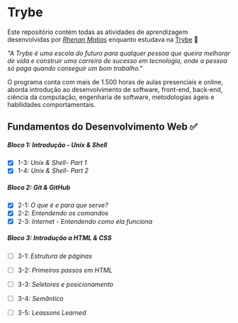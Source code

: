# Trybe

Este repositório contém todas as atividades de aprendizagem desenvolvidas por _[Rhenan Matias](https://www.linkedin.com/in/rhenanmatias/)_ enquanto estudava na [Trybe](https://www.betrybe.com/) 🚀

_"A Trybe é uma escola do futuro para qualquer pessoa que queira melhorar de vida e construir uma carreira de sucesso em tecnologia, onde a pessoa só paga quando conseguir um bom trabalho."_

O programa conta com mais de 1.500 horas de aulas presenciais e online, aborda introdução ao desenvolvimento de software, front-end, back-end, ciência da computação, engenharia de software, metodologias ágeis e habilidades comportamentais.

## Fundamentos do Desenvolvimento Web ✅

##### Bloco 1: Introdução - Unix & Shell

- [x] 1-3: _Unix & Shell- Part 1_
- [x] 1-4: _Unix & Shell- Part 2_

##### Bloco 2: Git & GitHub

- [x] 2-1: _O que é e para que serve?_
- [x] 2-2: _Entendendo os comandos_
- [x] 2-3: _Internet - Entendendo como ela funciona_

##### Bloco 3: Introdução a HTML & CSS

- [ ] 3-1: _Estrutura de páginas_
- [ ] 3-2: _Primeiros passos em HTML_
- [ ] 3-3: _Seletores e posicionamento_
- [ ] 3-4: _Semântico_
- [ ] 3-5: _Leassons Learned_


